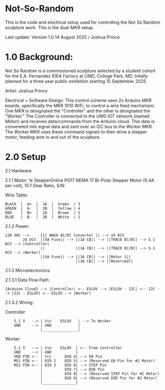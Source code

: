 # Not-So-Random

This is the code and electrical setup used for controlling the Not So Random sculpture work. This is the dual-MKR setup.

Last update:
Version 1.0
14 August 2025 / Joshua Prince


# 1.0 Background:


Not So Random is a commissioned sculpture selected by a student cohort for the E.A. Fernandez IDEA Factory at UMD, College Park, MD. Initally planned for a three year public exhibition starting 15 September 2025.

Artist:
Joshua Prince

Electrical + Software Design:
This control scheme uses 2x Arduino MKR boards, specifically the MKR 1010 WiFi, to control a wire feed mechanism. One MKR is designated the "Controller" and the other is designated the "Worker." The Controller is connected to the UMD IOT network (named Midori) and recieves data/commands from the Arduino cloud. This data is convereted into signal data and sent over an I2C bus to the Worker MKR. The Worker MKR uses these command signals to then drive a stepper motor, feeding wire in and out of the sculpture.

# 2.0 Setup

2.1 Hardware

2.1.1 Motor: 
1x StepperOnline PG17 NEMA 17 Bi-Polar Stepper Motor (0.4A per coil), 15:1 Gear Ratio, S/N: 

Wire Table:
```
BLACK  |  A+  |  1A  |	Green  / 3
GREEN  |  A-  |  1B	 |  Yellow / 4
RED    |  B+  |  2A  |  Brown  / 2
BLUE   |  B-  |  2B  |  White  / 1
```
2.1.2 Power:
```
120 VAC -->  	{{{ WAGO AC/DC Converter || --> 24 DCV
		24 DCV  ||5A Fuse|| -->	||1A CB|| --> ||TRACO DC/DC| --> 5.1 DCV --> |Controller|
				||	            ||1A CB|| --> ||TRACO DC/DC| --> 5.1 DCV --> |Worker|
				||5A Fuse|| --> ||3A CB|| --> ||Motor 1||
								||3A CB|| --> ||Reserved||
```
2.1.3 Microelectronics:

2.1.3.1 Data Flow Path:
```
{Arduino Cloud} --> |Controller| <-- ESLOV --> |ESLOV - I2C| <-- I2C --> |I2C - ESLOV| <-- ESLOV --> |Worker|
```
2.1.3.2 Wiring:

Controller
```
	5.1 V   --> | Vin    ESLOV   | --> To Worker
	GND     --> | GND            |
	            |________________|
```
Worker
```
	5.1 V   --> | Vin    ESLOV  | <-- From Controller 
	GND     --> | GND           | 
	VDD PIN <-- | Vcc      DIO 4| --> EN Pin 
	MS1 PIN <-- | DIO 2    DIO 5| --> (Reserved EN Pin for #2 Motor)
	MS2 PIN <-- | DIO 3    DIO 6| --> STEP Pin 
	            |          DIO 7| --> DIR Pin 
	            |          DIO 8| --> (Reserved STEP Pin for #2 Motor)
	            |          DIO 9| --> (Reserved DIR Pin for #2 Motor)
	            |_______________|
```
